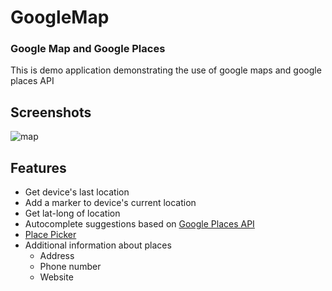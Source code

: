 # GoogleMap

### Google Map and Google Places

This is demo application demonstrating the use of google maps and google places API

## Screenshots

![map](https://user-images.githubusercontent.com/7486205/37398243-decddf0a-27a3-11e8-8592-c6eb0f630570.jpeg)

## Features

* Get device's last location
* Add a marker to device's current location
* Get lat-long of location
* Autocomplete suggestions based on  <a href='https://developers.google.com/places/' target='_blank'>Google Places API</a>
* <a href='https://developers.google.com/places/android-api/placepicker' target='_blank'>Place Picker</a>
* Additional information about places
  * Address
  * Phone number
  * Website
